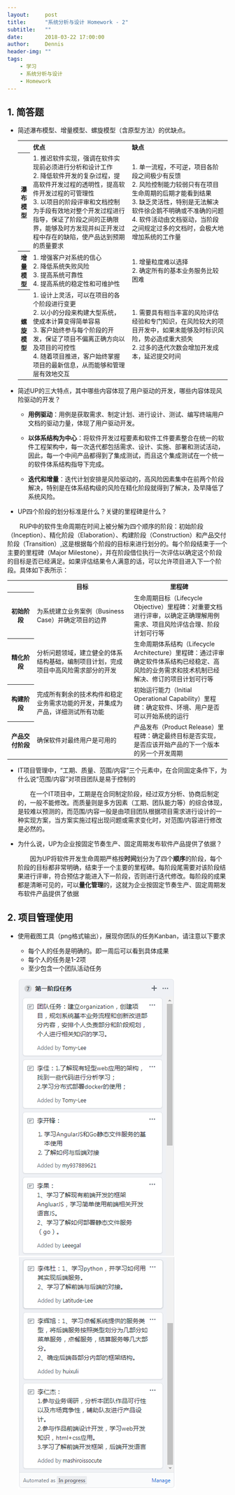 ```yaml
---
layout:     post
title:      "系统分析与设计 Homework - 2"
subtitle:   ""
date:       2018-03-22 17:00:00
author:     Dennis
header-img: ""
tags:
    - 学习
    - 系统分析与设计
    - Homework
---
```


## 1. 简答题

- 简述瀑布模型、增量模型、螺旋模型（含原型方法）的优缺点。

  <table>
    <tr>
      <th></th>
      <th width = "49%">优点</th>
      <th width = "49%">缺点</th>
    </tr>
    <tr>
      <th>瀑布模型</th>
      <td>
      1. 推迟软件实现，强调在软件实现前必须进行分析和设计工作<br />
      2. 降低软件开发的复杂过程，提高软件开发过程的透明性，提高软件开发过程的可管理性<br />
      3. 以项目的阶段评审和文档控制为手段有效地对整个开发过程进行指导，保证了阶段之间的正确限界，能够及时方发现并纠正开发过程中存在的缺陷，使产品达到预期的质量要求<br />
      </td>
      <td>
      1. 单一流程，不可逆，项目各阶段之间极少有反馈<br />
      2. 风险控制能力较弱只有在项目生命周期的后期才能看到结果<br />
      3. 缺乏灵活性，特别是无法解决软件徐企鹅不明确或不准确的问题<br />
      4. 软件活动由文档驱动，当阶段之间规定过多的文档时，会极大地增加系统的工作量<br />
      </td>
    </tr>
    <tr>
      <th>增量模型</th>
      <td>
      1. 增强客户对系统的信心<br />
      2. 降低系统失败风险<br />
      3. 提高系统可靠性<br />
      4. 提高系统的稳定性和可维护性<br />
      </td>
      <td>
      1. 增量粒度难以选择<br />
      2. 确定所有的基本业务服务比较困难<br />
      </td>
    </tr>
    <tr>
      <th>螺旋模型</th>
      <td>
      1. 设计上灵活，可以在项目的各个阶段进行变更<br />
      2. 以小的分段来构建大型系统，使成本计算变得简单容易<br />
      3. 客户始终参与每个阶段的开发，保证了项目不偏离正确方向以及项目的可控性<br />
      4. 随着项目推进，客户始终掌握项目的最新信息，从而能够和管理层有效地交互<br />
      </td>
      <td>
      1. 需要具有相当丰富的风险评估经验和专门知识，在风险较大的项目开发中，如果未能够及时标识风险，势必造成重大损失<br />
      2. 过多的迭代次数会增加开发成本，延迟提交时间<br />
      </td>
    </tr>
  </table>
  
- 简述UP的三大特点，其中哪些内容体现了用户驱动的开发，哪些内容体现风险驱动的开发？

  - **用例驱动**：用例是获取需求、制定计划、进行设计、测试、编写终端用户文档的驱动力量，体现了用户驱动开发。

  - **以体系结构为中心**：将软件开发过程要素和软件工件要素整合在统一的软件工程架构中，每一次迭代都包括需求、设计、实施、部署和测试活动，因此，每一个中间产品都得到了集成测试，而且这个集成测试在一个统一的软件体系结构指导下完成。

  - **迭代和增量**：迭代计划安排是风险驱动的，高风险因素集中在前两个阶段解决，特别是在体系结构级的风险在精化阶段就得到了解决，及早降低了系统风险。

- UP四个阶段的划分标准是什么？关键的里程碑是什么？

 　　RUP中的软件生命周期在时间上被分解为四个顺序的阶段：初始阶段（Inception）、精化阶段（Elaboration）、构建阶段（Construction）和产品交付阶段（Transition）,这是根据每个阶段的目标来进行划分的。每个阶段结束于一个主要的里程碑（Major Milestone），并在阶段借位执行一次评估以确定这个阶段的目标是否已经满足。如果评估结果令人满意的话，可以允许项目进入下一个阶段。具体如下表所示：
 <table>
  <tr>
    <th></th>
    <th width = "44%">目标</th>
    <th width = "44%">里程碑</th>
  </tr>
  <tr>
    <th>初始阶段</th>
    <td>为系统建立业务案例（Business Case）并确定项目的边界</td>
    <td>生命周期目标（Lifecycle Objective）里程碑：对重要文档进行评审，以确定正确理解用例需求、项目风险评估合理、阶段计划可行等</td>
  </tr>
  <tr>
    <th>精化阶段</th>
    <td>分析问题领域，建立健全的体系结构基础，编制项目计划，完成项目中高风险需求部分的开发</td>
    <td>生命周期体系结构（Lifecycle Architecture）里程碑：通过评审确定软件体系结构已经稳定、高风险的业务需求和技术机制已经解决、修订的项目计划可行等</td>
  </tr>
  <tr>
    <th>构建阶段</th>
    <td>完成所有剩余的技术构件和稳定业务需求功能的开发，并集成为产品，详细测试所有功能</td>
    <td>初始运行能力（Initial Operational Capability）里程碑：确定软件、环境、用户是否可以开始系统的运行</td>
  </tr>
  <tr>
    <th>产品交付阶段</th>
    <td>确保软件对最终用户是可用的</td>
    <td>产品发布（Product Release）里程碑：确定最终目标是否实现，是否应该开始产品的下一个版本的另一个开发周期</td>
  </tr>

 </table>

- IT项目管理中，“工期、质量、范围/内容”三个元素中，在合同固定条件下，为什么说“范围/内容”对项目团队是易于控制的

  　　在一个IT项目中，工期是在合同制定阶段，经过双方分析、协商后制定的，一般不能修改。而质量则是多方因素（工期、团队能力等）的综合体现，是较难以预测的，而范围/内容一般是由项目团队根据项目需求进行设计的一种实现方案，当方案实施过程出现问题或需求变化时，对范围/内容进行修改是必然的。

- 为什么说，UP为企业按固定节奏生产、固定周期发布软件产品提供了依据？

  　　因为UP将软件开发生命周期严格按**时间**划分为了四个**顺序**的阶段，每个阶段的目标都非常明确，结束于一个主要的里程碑。每阶段尾需要对该阶段结果进行评审，符合预估才能进入下一阶段，否则进行迭代修改。每阶段的成果都是清晰可见的，可以**量化管理**的，这就为企业按固定节奏生产、固定周期发布软件产品提供了依据

## 2. 项目管理使用

- 使用截图工具（png格式输出），展现你团队的任务Kanban，请注意以下要求
  - 每个人的任务是明确的。即一周后可以看到具体成果
  - 每个人的任务是1-2项
  - 至少包含一个团队活动任务

  ![Kanban-1](/img/in-post/SSAD-homework-2/kanban-1.png)
  ![Kanban-2](/img/in-post/SSAD-homework-2/kanban-2.png)
